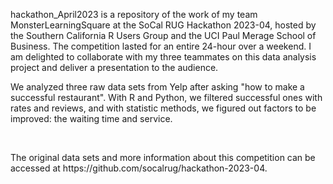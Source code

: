 <p>hackathon_April2023 is a repository of the work of my team MonsterLearningSquare at the SoCal RUG Hackathon 2023-04, hosted by the Southern California R Users Group and the UCI Paul Merage School of Business. The competition lasted for an entire 24-hour over a weekend. I am delighted to collaborate with my three teammates on this data analysis project and deliver a presentation to the audience. </p>
<p>We analyzed three raw data sets from Yelp after asking "how to make a successful restaurant". With R and Python, we filtered successful ones with rates and reviews, and with statistic methods, we figured out factors to be improved: the waiting time and service.</p><br/>
<p>The original data sets and more information about this competition can be accessed at https://github.com/socalrug/hackathon-2023-04.</p>

